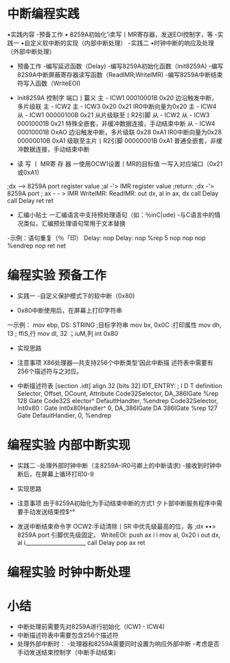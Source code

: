 # 中断编程实践
•实践内容
     -预备工作
          • 8259A初始化’i卖写丨MR寄存器，发送EOI控制字，等
     -实践一
           •自定义软中断的实现（内部中断处理）
     -实践二
           •时钟中断的响应及处理（外部中断处理）

- 预备工作
    -编写延迟函数（Delay)
     -编写8259A初始化函数（lnit8259A)
     -编写82S9A中断屏蔽寄存器读写函数（ReadlMR;WritelMR)
     -编写8259A中断结束符写入函数（WriteEOI)

-  lnit8259A
控制字                          端口丨籯义
主 - ICW1     00010001B       0x20 边沿触发中断，多片级联
主 - ICW2
主 - ICW3     0x20            0x21 IR0中断向量为0x20
主 - ICW4
从 - ICW1     00000100B       0x21 从片级联至丨R2引脚
从 - ICW2
从 - ICW3     00010001B 0x21 特殊全嵌套，非缓冲数据连接，手动结束中断
从 - ICW4
             00010001B OxAO 边沿触发中断，多片级联
             0x28            0xA1 IR0中断向量为0x28
             00000010B 0xA1 级联至主片丨R2引脚
             00000001B 0xA1 普通全嵌套，非缓冲数据连接，手动结束中断

- 读 写 丨 MR寄 存 器
     一使用OCW1设置丨MR的目标值
     一写入对应端口（0x21或0xA1)

;dx --> 8259A port  register   value           ;al -'> IMR register value
;return:                                       ;dx -'> 8259A port
; ax - - > IMR                                 WritelMR:
ReadIMR:
                                                      out dx, al
       in ax, dx                                      call Delay
       call Delay                                     ret
       ret

- 汇编小贴士
    一汇编语言中支持预处理语句（如：％inC|ude)
     -与C语言中的情况类似，汇编预处理语句常用于文本替换

-示例：语句重复（％「印）                                   Delay:
                                                        nop
                  Delay:                                nop
                          %rep 5                        nop
                          nop                           nop
                          %endrep                       nop
                          ret                            net

# 编程实验 预备工作

- 实践一
    -自定义保护模式下的软中断（0x80)

- 0x80中断使用后，在屏幕上打印字符串

一示例：
                   mov ebp, DS: STRING ;目标字符串
                   mov bx, 0x0C       :打印属性
                   mov dh, 13         ; ffiS,行
                   mov dl, 32         ；iuM,列
                   int 0x80

- 实现思路

- 注意事项
                X86处理器—共支持256个中断类型'因此中断描
                         述符表中需要有256个描述符与之对应。

- 中断描述符表
    [section .idt]
    align 32
    [bits 32]
    IDT_ENTRY:
    ; I D T definition
                                      Selector,  Offset,          DCount,  Attribute
                              Code32Selector,                              DA_386IGate
    %rep 128            Gate  Code32S elector^   DefauttHandter,
    %endrep                   Code32Selector,
    Int0x80 :           Gate                     Int0x80Handler^  0,       DA_386IGate
                                                     DA 386IGate
    %rep 127            Gate                     DefauitHandier, 0,
    %endrep

# 编程实验 内部中断实现


- 实践二
    -处理外部时钟中断（主8259A-IR0弓卿上的中断请求)
     -接收到时钟中断后，在屏幕上循环打印0-9

- 实现思路

- 注意事项
    由于8259A初始化为手动结束中断的方式1
    夕卜部中断服务程序中需要手动发送结束控$^°

- 发送中断结束命令字       OCW2:手动清除丨SR
                                                          中优先级最高的位，各
                              ;dx ••> 8259A port                   引脚优先级固定。
                                                 WriteEOI:
                                                        push ax
                                                         i
                                                 i mov al, 0x20
                                                    i out dx, al
                                                  i______________________
                                          call Delay
                                                pop ax
                                               ret

# 编程实验 时钟中断处理

# 小结
- 中断处理前需要先对8259A进行初始化（ICW1 - ICW4)
- 中断描述符表中需要包含256个描述符
- 处理外部中断时：
    -处理器和8259A需要同时设置为响应外部中断
     -考虑是否手动发送结束控制字（中断手动结束）
